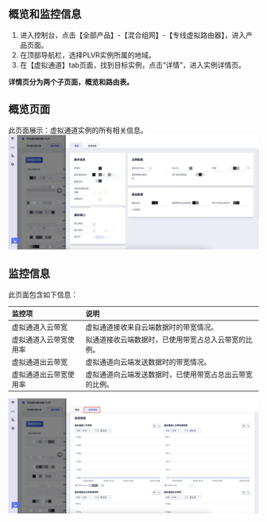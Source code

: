 ## 概览和监控信息

1. 进入控制台，点击【全部产品】-【混合组网】-【专线虚拟路由器】，进入产品页面。
2. 在顶部导航栏，选择PLVR实例所属的地域。
3. 在【虚拟通道】tab页面，找到目标实例，点击“详情”，进入实例详情页。

**详情页分为两个子页面，概览和路由表。**

## 概览页面
此页面展示：虚拟通道实例的所有相关信息。
![](/images/40.png)

## 监控信息

此页面包含如下信息：

| 监控项      | 说明 |
| :--------- | :------- |
| 虚拟通道入云带宽       | 虚拟通道接收来自云端数据时的带宽情况。  |
| 虚拟通道入云带宽使用率       | 拟通道接收云端数据时，已使用带宽占总入云带宽的比例。  |
| 虚拟通道出云带宽      | 虚拟通道向云端发送数据时的带宽情况。  |
| 虚拟通道出云带宽使用率      | 虚拟通道向云端发送数据时，已使用带宽占总出云带宽的比例。  |

![](/images/41.png)

